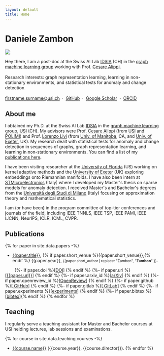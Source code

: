```yaml
---
layout: default
title: Home
---
```


<h1 class="landing-title">Daniele Zambon</h1>
<div class="profile">
  <img src="{{ site.baseurl }}/images/zambon_d.jpg" class="profile-pic"/>
  <p class="message profile-card">
    Hey there, I am a post-doc at the Swiss AI Lab <a href="https://idsia.ch">IDSIA</a> (CH) in the <a href="https://gmlg.ch">graph machine learning group</a> working with Prof. <a href="http://home.deib.polimi.it/alippi/">Cesare Alippi</a>.
<br/><br/>
    Research interests: graph representation learning, learning in non-stationary environments, and statistical tests for anomaly and change detection.
<br/><br/>
<a href="mailto:firstname.surname@usi.ch">firstname.surname@usi.ch</a>
&nbsp;&middot;&nbsp;
<a href="https://github.com/dzambon"><i class="fa fa-github"></i> GitHub</a>
&nbsp;&middot;&nbsp;
<a href="https://scholar.google.ch/citations?user=JaQGQEwAAAAJ&hl=en&oi=ao"><i class="ai ai-google-scholar"></i> Google Scholar</a>
&nbsp;&middot;&nbsp;
<a href="http://orcid.org/0000-0003-3722-9784"><i class="ai ai-orcid"></i> ORCID</a>
  </p>
</div>



## About me


I obtained my Ph.D. <i class="fa fa-graduation-cap"></i> at the Swiss AI Lab [IDSIA](https://idsia.ch) in the [graph machine learning group](https://gmlg.ch), [USI](http://inf.usi.ch) (CH).
My advisors were Prof. [Cesare Alippi](https://alippi.faculty.polimi.it/) (from [USI](http://inf.usi.ch) and [POLIMI](https://www.deib.polimi.it/eng/home-page)) and Prof. [Lorenzo Livi](https://sites.google.com/site/lorenzlivi/) (from [Univ. of Manitoba](https://sci.umanitoba.ca/cs/), CA, and [Univ. of Exeter](http://emps.exeter.ac.uk/), UK).
My research dealt with statistical tests for anomaly and change detection in sequences of graphs, graph representation learning, and learning in non-stationary environments. You can find a list of my [publications here](#publications).

I have been visiting researcher at the [University of Florida](http://www.cnel.ufl.edu/) (US) working on kernel adaptive methods and the [University of Exeter](http://emps.exeter.ac.uk/) (UK) exploring embeddings onto Riemannian manifolds. I have also been intern at [STMicroelectronics](https://www.st.com) (Italy) where I developed my Master's thesis on sparse models for anomaly detection. 
I received Master's and Bachelor's degrees from the [Università degli Studi di Milano](http://www.matematica.unimi.it/ecm/home) (Italy) focusing on approximation theory and mathematical statistics.

I am (or have been) in the program committee of top-tier conferences and journals of the field, including IEEE TNNLS, IEEE TSP, IEEE PAMI, IEEE IJCNN, NeurIPS, ICLR, ICML, CVPR.


## Publications

{% for paper in site.data.papers -%}
- <a id="{{ paper.id }}" href="">{{paper.title}}</a>, {% if paper.short_venue %}{{paper.short_venue}},{% endif %} {{paper.year}}, <small>{{paper.short_author | replace: "Zambon", "<b>Zambon</b>" }}</small>.    
<span style="top-margin:-5px; margin-left:30px; padding-bottom:125px"> 
{%- if paper.doi %}[<a class="square-button" href="https://doi.org/{{paper.doi}}">DOI</a>]&nbsp;{% endif %}
{%- if paper.url %}[<a class="square-button" href="{{paper.url}}">{{paper.url}}</a>]&nbsp;{% endif %}
{%- if paper.arxiv_id %}[<a class="square-button" href="https://arxiv.org/abs/{{paper.arxiv_id}}">arXiv</a>]&nbsp;{% endif %}
{%- if paper.openreview_id %}[<a class="square-button" href="https://openreview.net/forum?id={{paper.openreview_id}}">OpenReview</a>]&nbsp;{% endif %}
{%- if paper.github %}[<a class="square-button" href="{{paper.github}}"><i class="fa fa-github"></i> GitHub</a>]&nbsp;{% endif %}
{%- if paper.gitlab %}[<a class="square-button" href="{{paper.gitlab}}"><i class="fa fa-gitlab"></i> GitLab</a>]&nbsp;{% endif %}
{%- if paper.experiments %}[<a class="square-button" href="{{paper.experiments}}">experiments</a>]&nbsp;{% endif %}
{%- if paper.bibtex %}[<a class="square-button" href="{{ site.baseurl }}/publications/{{ paper.id }}/#{{paper.bibtex}}">bibtex</a>]{% endif %}
</span>   
{% endfor %}



## Teaching 

I regularly serve a teaching assistant for Master and Bachelor courses at USI helding lectures, lab sessions and examinations.   


{% for course in site.data.teaching.courses -%}
- [{{course.name}}]({{course.link}}) ({{course.year}}, {{course.director}}).
{% endfor %}

